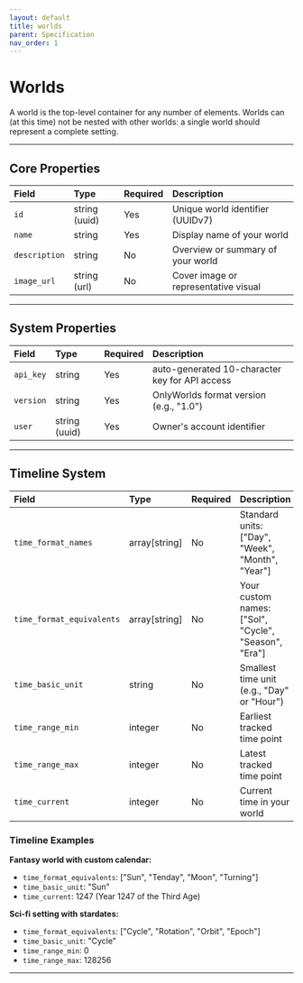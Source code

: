 ```yaml
---
layout: default
title: worlds
parent: Specification
nav_order: 1
---
```


# Worlds

A world is the top-level container for any number of elements. Worlds can (at this time) not be nested with other worlds: a single world should represent a complete setting.

---

## Core Properties

| Field         | Type          | Required | Description |
| :------------ | :------------ | :------- | :---------- |
| `id`          | string (uuid) | Yes      | Unique world identifier (UUIDv7) |
| `name`        | string        | Yes      | Display name of your world |
| `description` | string        | No       | Overview or summary of your world |
| `image_url`   | string (url)  | No       | Cover image or representative visual |

---

## System Properties
 
| Field     | Type          | Required | Description |
| :-------- | :------------ | :------- | :---------- |
| `api_key` | string        | Yes      | auto-generated 10-character key for API access |
| `version` | string        | Yes      | OnlyWorlds format version (e.g., "1.0") |
| `user`    | string (uuid) | Yes      | Owner's account identifier |

---

## Timeline System

| Field                     | Type          | Required | Description |
| :------------------------ | :------------ | :------- | :---------- |
| `time_format_names`       | array[string] | No       | Standard units: ["Day", "Week", "Month", "Year"] |
| `time_format_equivalents` | array[string] | No       | Your custom names: ["Sol", "Cycle", "Season", "Era"] |
| `time_basic_unit`         | string        | No       | Smallest time unit (e.g., "Day" or "Hour") |
| `time_range_min`          | integer       | No       | Earliest tracked time point |
| `time_range_max`          | integer       | No       | Latest tracked time point |
| `time_current`            | integer       | No       | Current time in your world |

### Timeline Examples

**Fantasy world with custom calendar:**
- `time_format_equivalents`: ["Sun", "Tenday", "Moon", "Turning"]
- `time_basic_unit`: "Sun"
- `time_current`: 1247 (Year 1247 of the Third Age)

**Sci-fi setting with stardates:**
- `time_format_equivalents`: ["Cycle", "Rotation", "Orbit", "Epoch"]
- `time_basic_unit`: "Cycle"
- `time_range_min`: 0
- `time_range_max`: 128256

---

 
